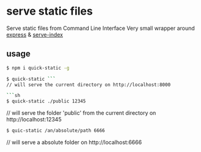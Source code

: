 serve static files
===

Serve static files from Command Line Interface
Very small wrapper around [express](https://github.com/expressjs/express) & [serve-index](https://github.com/expressjs/serve-index)

usage
---
```sh
$ npm i quick-static -g

$ quick-static ```
// will serve the current directory on http://localhost:8000

```sh
$ quick-static ./public 12345 
```
// will serve the folder 'public' from the current directory on http://localhost:12345

```sh
$ quic-static /an/absolute/path 6666 
```
// will serve a absolute folder on http://localhost:6666



